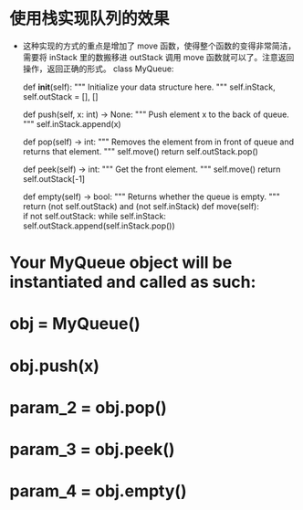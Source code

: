 # 使用栈实现队列的效果
- 这种实现的方式的重点是增加了 move 函数，使得整个函数的变得非常简洁，需要将 inStack 里的数搬移进 outStack 调用 move 函数就可以了。注意返回操作，返回正确的形式。
class MyQueue:

    def __init__(self):
        """
        Initialize your data structure here.
        """
        self.inStack, self.outStack = [], []
        

    def push(self, x: int) -> None:
        """
        Push element x to the back of queue.
        """
        self.inStack.append(x)
        

    def pop(self) -> int:
        """
        Removes the element from in front of queue and returns that element.
        """
        self.move()
        return self.outStack.pop()
        

    def peek(self) -> int:
        """
        Get the front element.
        """
        self.move()
        return self.outStack[-1]
        

    def empty(self) -> bool:
        """
        Returns whether the queue is empty.
        """
        return  (not self.outStack) and (not self.inStack)
    def move(self):   
        if not self.outStack:
            while self.inStack:
                self.outStack.append(self.inStack.pop())
                


# Your MyQueue object will be instantiated and called as such:
# obj = MyQueue()
# obj.push(x)
# param_2 = obj.pop()
# param_3 = obj.peek()
# param_4 = obj.empty()
